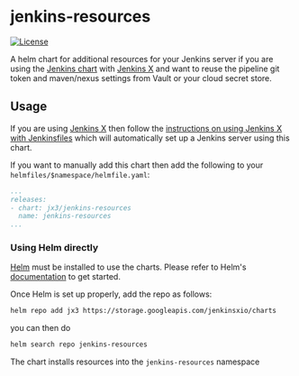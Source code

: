 # jenkins-resources

[![License](https://img.shields.io/badge/License-Apache%202.0-blue.svg)](https://opensource.org/licenses/Apache-2.0)

A helm chart for additional resources for your Jenkins server if you are using the [Jenkins chart](https://github.com/jenkinsci/helm-charts) with [Jenkins X](https://jenkins-x.io/v3/about/) and want to reuse the pipeline git token and maven/nexus settings from Vault or your cloud secret store.
 
## Usage

If you are using [Jenkins X](https://jenkins-x.io/v3/about/) then follow the [instructions on using Jenkins X with Jenkinsfiles](https://jenkins-x.io/v3/develop/create-project/jenkinsfile/) which will automatically set up a Jenkins server using this chart.

If you want to manually add this chart then add the following to your `helmfiles/$namespace/helmfile.yaml`:

```yaml 
...
releases:
- chart: jx3/jenkins-resources
  name: jenkins-resources
...
```

### Using Helm directly

[Helm](https://helm.sh) must be installed to use the charts.
Please refer to Helm's [documentation](https://helm.sh/docs/) to get started.

Once Helm is set up properly, add the repo as follows:

```bash 
helm repo add jx3 https://storage.googleapis.com/jenkinsxio/charts
```

you can then do

```bash
helm search repo jenkins-resources
```

The chart installs resources into the `jenkins-resources` namespace

